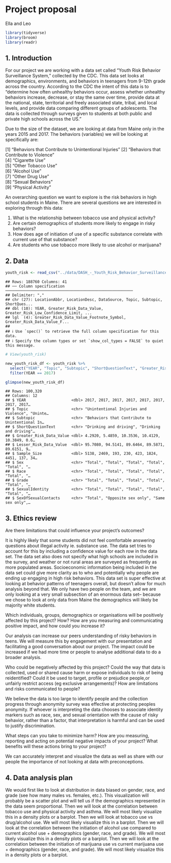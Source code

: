 Project proposal
================
Ella and Leo

``` r
library(tidyverse)
library(broom)
library(readr)
```

## 1. Introduction

For our project we are working with a data set called “Youth Risk
Behavior Surveillance System,” collected by the CDC. This data set looks
at demographics, environments, and behaviors in teenagers from 9-12th
grade across the country. According to the CDC the intent of this data
is to “determine how often unhealthy behaviors occur, assess whether
unhealthy behaviors increase, decrease, or stay the same over time,
provide data at the national, state, territorial and freely associated
state, tribal, and local levels, and provide data comparing different
groups of adolescents. The data is collected through surveys given to
students at both public and private high schools across the US.”

Due to the size of the dataset, we are looking at data from Maine only
in the years 2015 and 2017. The behaviors (variables) we will be looking
at specifically are:

\[1\] “Behaviors that Contribute to Unintentional Injuries” \[2\]
“Behaviors that Contribute to Violence”  
\[4\] “Cigarette Use”  
\[5\] “Other Tobacco Use”  
\[6\] “Alcohol Use”  
\[7\] “Other Drug Use”  
\[8\] “Sexual Behaviors”  
\[9\] “Physical Activity”

An overarching question we want to explore is the risk behaviors in high
school students in Maine. There are several questions we are interested
in exploring through this data:

1.  What is the relationship between tobacco use and physical activity?
2.  Are certain demographics of students more likely to engage in risky
    behaviors?
3.  How does age of initiation of use of a specific substance correlate
    with current use of that substance?
4.  Are students who use tobacco more likely to use alcohol or
    marijuana?

## 2. Data

``` r
youth_risk <- read_csv("../data/DASH_-_Youth_Risk_Behavior_Surveillance_System__YRBSS___High_School____Including_Sexual_Orientation_20240207.csv")
```

    ## Rows: 188760 Columns: 41
    ## ── Column specification ────────────────────────────────────────────────────────
    ## Delimiter: ","
    ## chr (27): LocationAbbr, LocationDesc, DataSource, Topic, Subtopic, ShortQues...
    ## dbl (10): YEAR, Greater_Risk_Data_Value, Greater_Risk_Low_Confidence_Limit, ...
    ## lgl  (4): Greater_Risk_Data_Value_Footnote_Symbol, Greater_Risk_Data_Value_F...
    ## 
    ## ℹ Use `spec()` to retrieve the full column specification for this data.
    ## ℹ Specify the column types or set `show_col_types = FALSE` to quiet this message.

``` r
# View(youth_risk)
```

``` r
new_youth_risk_df <- youth_risk %>% 
  select("YEAR", "Topic", "Subtopic", "ShortQuestionText", "Greater_Risk_Data_Value", "Lesser_Risk_Data_Value", "Sample_Size", "Sex", "Race", "Grade", "SexualIdentity", "SexOfSexualContacts") %>%
  filter(YEAR == 2017)
```

``` r
glimpse(new_youth_risk_df)
```

    ## Rows: 100,320
    ## Columns: 12
    ## $ YEAR                    <dbl> 2017, 2017, 2017, 2017, 2017, 2017, 2017, 2017…
    ## $ Topic                   <chr> "Unintentional Injuries and Violence", "Uninte…
    ## $ Subtopic                <chr> "Behaviors that Contribute to Unintentional In…
    ## $ ShortQuestionText       <chr> "Drinking and driving", "Drinking and driving"…
    ## $ Greater_Risk_Data_Value <dbl> 4.2920, 5.4859, 10.3536, 10.4129, 10.3849, 0.6…
    ## $ Lesser_Risk_Data_Value  <dbl> 95.7080, 94.5141, 89.6464, 89.5871, 89.6151, 9…
    ## $ Sample_Size             <dbl> 5138, 2469, 193, 230, 423, 1824, 4451, 137, 34…
    ## $ Sex                     <chr> "Total", "Total", "Total", "Total", "Total", "…
    ## $ Race                    <chr> "Total", "Total", "Total", "Total", "Total", "…
    ## $ Grade                   <chr> "Total", "Total", "Total", "Total", "Total", "…
    ## $ SexualIdentity          <chr> "Total", "Total", "Total", "Total", "Total", "…
    ## $ SexOfSexualContacts     <chr> "Total", "Opposite sex only", "Same sex only",…

## 3. Ethics review

Are there limitations that could influence your project’s outcomes?

It is highly likely that some students did not feel comfortable
answering questions about illegal activity ie. substance use. The data
set tries to account for this by including a confidence value for each
row in the data set. The data set also does not specify what high
schools are included in the survey, and weather or not rural areas are
surveyed as frequently as more populated areas. Socioeconomic
information being included in the data set could give more clarity as to
who and potentially why people are ending up engaging in high risk
behaviors. This data set is super effective at looking at behavior
patterns of teenagers overall, but doesn’t allow for much analysis
beyond that. We only have two people on the team, and we are only
looking at a very small subsection of an enormous data set– because we
chose to look at only data from Maine the demographics will likely be
majority white students.

Which individuals, groups, demographics or organisations will be
positively affected by this project? How? How are you measuring and
communicating positive impact, and how could you increase it?

Our analysis can increase our peers understanding of risky behaviors in
teens. We will measure this by engagement with our presentation and
facilitating a good conversation about our project. The impact could be
increased if we had more time or people to analyse additional data to do
a broader analysis.

Who could be negatively affected by this project? Could the way that
data is collected, used or shared cause harm or expose individuals to
risk of being reidentified? Could it be used to target, profile or
prejudice people,or unfairly restrict access (eg exclusive
arrangements)? How are limitations and risks communicated to people?

We believe the data is too large to identify people and the collection
progress through anonymity survey was effective at protecting peoples
anonymity. If whoever is interpreting the data chooses to associate
identity markers such as race, sex, and sexual orientation with the
cause of risky behavior, rather than a factor, that interpretation is
harmful and can be used to justify discrimination.

What steps can you take to minimize harm? How are you measuring,
reporting and acting on potential negative impacts of your project? What
benefits will these actions bring to your project?

We can accurately interpret and visualize the data as well as share with
our people the importance of not looking at data with preconceptions.

## 4. Data analysis plan

We would first like to look at distribution in data biased on gender,
race, and grade (see how many males vs. females, etc.). This
visualization will probably be a scatter plot and will tell us if the
demographics represented in the data seem proportional. Then we will
look at the correlation between tobacco use and physical activity and
asthma. We will most likely visualize this in a density plots or a
barplot. Then we will look at tobacco use vs drug/alcohol use. We will
most likely visualize this in a barplot. Then we will look at the
correlation between the initiation of alcohol use compared to current
alcohol use + demographics (gender, race, and grade). We will most
likely visualize this in a density plots or a barplot. Then we will look
at the correlation between the initiation of marijuana use vs current
marijuana use + demographics (gender, race, and grade). We will most
likely visualize this in a density plots or a barplot.
